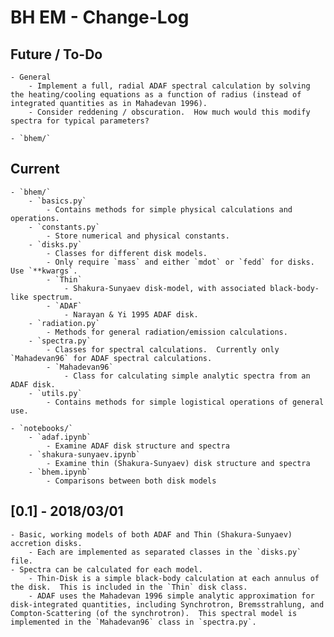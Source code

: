 # BH EM - Change-Log

## Future / To-Do
    - General
        - Implement a full, radial ADAF spectral calculation by solving the heating/cooling equations as a function of radius (instead of integrated quantities as in Mahadevan 1996).
        - Consider reddening / obscuration.  How much would this modify spectra for typical parameters?

    - `bhem/`


## Current
    - `bhem/`
        - `basics.py`
            - Contains methods for simple physical calculations and operations.
        - `constants.py`
            - Store numerical and physical constants.
        - `disks.py`
            - Classes for different disk models.
            - Only require `mass` and either `mdot` or `fedd` for disks.  Use `**kwargs`.
            - `Thin`
                - Shakura-Sunyaev disk-model, with associated black-body-like spectrum.
            - `ADAF`
                - Narayan & Yi 1995 ADAF disk.
        - `radiation.py`
            - Methods for general radiation/emission calculations.
        - `spectra.py`
            - Classes for spectral calculations.  Currently only `Mahadevan96` for ADAF spectral calculations.
            - `Mahadevan96`
                - Class for calculating simple analytic spectra from an ADAF disk.
        - `utils.py`
            - Contains methods for simple logistical operations of general use.
            
    - `notebooks/`
        - `adaf.ipynb`
            - Examine ADAF disk structure and spectra
        - `shakura-sunyaev.ipynb`
            - Examine thin (Shakura-Sunyaev) disk structure and spectra
        - `bhem.ipynb`
            - Comparisons between both disk models



## [0.1] - 2018/03/01
    - Basic, working models of both ADAF and Thin (Shakura-Sunyaev) accretion disks.
        - Each are implemented as separated classes in the `disks.py` file.
    - Spectra can be calculated for each model.
        - Thin-Disk is a simple black-body calculation at each annulus of the disk.  This is included in the `Thin` disk class.
        - ADAF uses the Mahadevan 1996 simple analytic approximation for disk-integrated quantities, including Synchrotron, Bremsstrahlung, and Compton-Scattering (of the synchrotron).  This spectral model is implemented in the `Mahadevan96` class in `spectra.py`.
